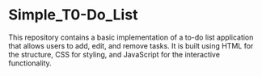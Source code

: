 # Simple_T0-Do_List
This repository contains a basic implementation of a to-do list application that allows users to add, edit, and remove tasks. It is built using HTML for the structure, CSS for styling, and JavaScript for the interactive functionality.
